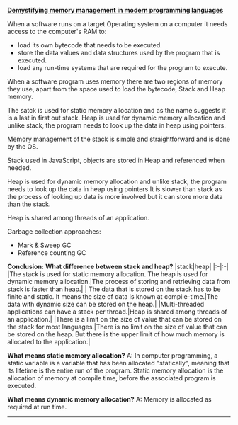 **[Demystifying memory management in modern programming languages](https://deepu.tech/memory-management-in-programming/)**

When a software runs on a target Operating system on a computer it needs access to the computer's RAM to:

- load its own bytecode that needs to be executed.
- store the data values and data structures used by the program that is executed.
- load any run-time systems that are required for the program to execute.

When a software program uses memory there are two regions of memory they use, apart from the space used to load the bytecode, Stack and Heap memory.

The satck is used for static memory allocation and as the name suggests it is a last in first out stack.
Heap is used for dynamic memory allocation and unlike stack, the program needs to look up the data in heap using pointers.

Memory management of the stack is simple and straightforward and is done by the OS.

Stack used in JavaScript, objects are stored in Heap and referenced when needed.

Heap is used for dynamic memory allocation and unlike stack, the program needs to look up the data in heap using pointers
It is slower than stack as the process of looking up data is more involved but it can store more data than the stack.

Heap is shared among threads of an application.

Garbage collection approaches:

- Mark & Sweep GC
- Reference counting GC

**Conclusion:**
**What difference between stack and heap?**
|stack|heap|
|:-|:-|
|The stack is used for static memory allocation. The heap is used for dynamic memory allocation.|The process of storing and retrieving data from stack is faster than heap.|
| The data that is stored on the stack has to be finite and static. It means the size of data is known at compile-time.|The data with dynamic size can be stored on the heap.|
|Multi-threaded applications can have a stack per thread.|Heap is shared among threads of an application.|
|There is a limit on the size of value that can be stored on the stack for most languages.|There is no limit on the size of value that can be stored on the heap. But there is the upper limit of how much memory is allocated to the application.|

**What means static memory allocation?**
A: In computer programming, a static variable is a variable that has been allocated "statically", meaning that its lifetime is the entire run of the program. Static memory allocation is the allocation of memory at compile time, before the associated program is executed.

**What means dynamic memory allocation?**
A: Memory is allocated as required at run time.

---
